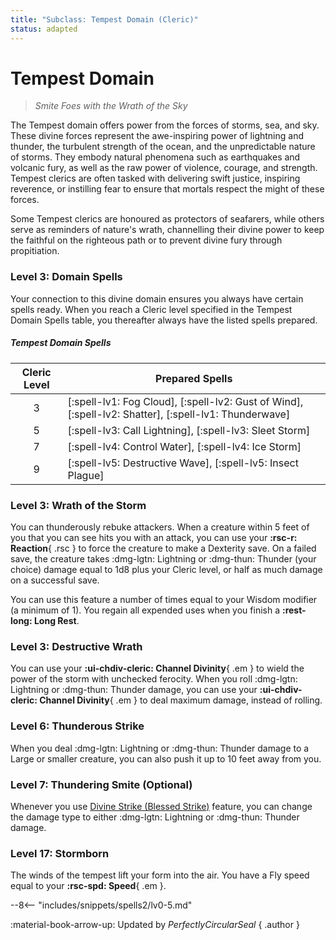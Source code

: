 ```yaml
---
title: "Subclass: Tempest Domain (Cleric)"
status: adapted
---
```


<p style="display:none">
Smite Foes with the Wrath of the Sky
</p>

# Tempest Domain

> *Smite Foes with the Wrath of the Sky*

The Tempest domain offers power from the forces of storms, sea, and sky. These divine forces represent the awe-inspiring power of lightning and thunder, the turbulent strength of the ocean, and the unpredictable nature of storms. They embody natural phenomena such as earthquakes and volcanic fury, as well as the raw power of violence, courage, and strength. Tempest clerics are often tasked with delivering swift justice, inspiring reverence, or instilling fear to ensure that mortals respect the might of these forces. 

Some Tempest clerics are honoured as protectors of seafarers, while others serve as reminders of nature's wrath, channelling their divine power to keep the faithful on the righteous path or to prevent divine fury through propitiation.

### Level 3: Domain Spells

Your connection to this divine domain ensures you always have certain spells ready. When you reach a Cleric level specified in the Tempest Domain Spells table, you thereafter always have the listed spells prepared.

##### Tempest Domain Spells

| Cleric Level | Prepared Spells |
| :-: | --- |
| 3 | [:spell-lv1: Fog Cloud], [:spell-lv2: Gust of Wind], [:spell-lv2: Shatter], [:spell-lv1: Thunderwave] |
| 5 | [:spell-lv3: Call Lightning], [:spell-lv3: Sleet Storm] |
| 7 | [:spell-lv4: Control Water], [:spell-lv4: Ice Storm] |
| 9 | [:spell-lv5: Destructive Wave], [:spell-lv5: Insect Plague] |

### Level 3: Wrath of the Storm

You can thunderously rebuke attackers. When a creature within 5 feet of you that you can see hits you with an attack, you can use your **:rsc-r: Reaction**{ .rsc } to force the creature to make a Dexterity save. On a failed save, the creature takes :dmg-lgtn: Lightning or :dmg-thun: Thunder (your choice) damage equal to 1d8 plus your Cleric level, or half as much damage on a successful save. 

You can use this feature a number of times equal to your Wisdom modifier (a minimum of 1). You regain all expended uses when you finish a **:rest-long: Long Rest**.

### Level 3: Destructive Wrath

You can use your **:ui-chdiv-cleric: Channel Divinity**{ .em } to wield the power of the storm with unchecked ferocity. When you roll :dmg-lgtn: Lightning or :dmg-thun: Thunder damage, you can use your **:ui-chdiv-cleric: Channel Divinity**{ .em } to deal maximum damage, instead of rolling.

### Level 6: Thunderous Strike

When you deal :dmg-lgtn: Lightning or :dmg-thun: Thunder damage to a Large or smaller creature, you can also push it up to 10 feet away from you.

### Level 7: Thundering Smite (Optional)

Whenever you use [Divine Strike (Blessed Strike)](index.md#level-7-blesssed-strike) feature, you can change the damage type to either :dmg-lgtn: Lightning or :dmg-thun: Thunder damage. 

### Level 17: Stormborn

The winds of the tempest lift your form into the air. You have a Fly speed equal to your **:rsc-spd: Speed**{ .em }.

--8<-- "includes/snippets/spells2/lv0-5.md"

:material-book-arrow-up: Updated by *PerfectlyCircularSeal* 
{ .author }